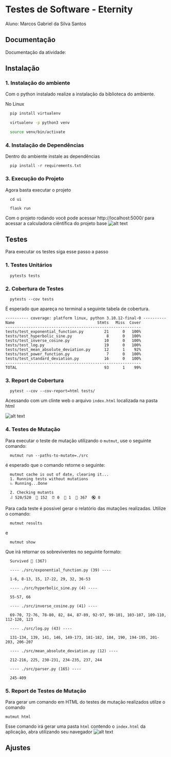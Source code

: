 # Testes de Software - Eternity

Aluno: Marcos Gabriel da Silva Santos


## Documentação
Documentação da atividade: 

## Instalação

### 1. Instalação do ambiente
Com o python instalado realize a instalação da biblioteca do ambiente.

No Linux
```bash
  pip install virtualenv

  virtualenv -p python3 venv

  source venv/bin/activate

```

### 4. Instalação de Dependências
Dentro do ambiente instale as dependências

```
  pip install -r requirements.txt
```


### 3. Execução do Projeto
Agora basta executar o projeto

```
  cd ui

  flask run
```

Com o projeto rodando você pode acessar http://localhost:5000/ para acessar a calculadora ciêntífica do projeto base
![alt text](image-1.png)
## Testes

Para executar os testes siga esse passo a passo

### 1. Testes Unitários

```
  pytests tests
```

### 2. Cobertura de Testes
```
  pytests --cov tests
```

É esperado que apareça no terminal a seguinte tabela de cobertura.

```
---------- coverage: platform linux, python 3.10.12-final-0 ----------
Name                                    Stmts   Miss  Cover
-----------------------------------------------------------
tests/test_exponential_function.py         21      0   100%
tests/test_hyperbolic_sine.py               8      0   100%
tests/test_inverse_cosine.py               10      0   100%
tests/test_log.py                          19      0   100%
tests/test_mean_absolute_deviation.py      12      1    92%
tests/test_power_function.py                7      0   100%
tests/test_standard_deviation.py           16      0   100%
-----------------------------------------------------------
TOTAL                                      93      1    99%
```

### 3. Report de Cobertura
```
  pytest --cov --cov-report=html tests/ 
```

Acessando com um clinte web o arquivo `index.html` localizada na pasta html

![alt text](image.png)


### 4. Testes de Mutação

Para executar  o teste de mutação utilizando o `mutmut`, use o seguinte comando:

```
  mutmut run --paths-to-mutate=./src
```

é esperado que o comando retorne o seguinte:

```
  mutmut cache is out of date, clearing it...
  1. Running tests without mutations
  ⠦ Running...Done

  2. Checking mutants
  ⠼ 520/520  🎉 152  ⏰ 0  🤔 1  🙁 367  🔇 0
```

Para cada teste é possivel gerar o relatório das mutações realizadas. Utilize o comando:

```
  mutmut results
```

e 
```
  mutmut show
```

Que irá retornar os sobreviventes no seguinte formato:

```
  Survived 🙁 (367)

  ---- ./src/exponential_function.py (39) ----

  1-6, 8-13, 15, 17-22, 29, 32, 36-53

  ---- ./src/hyperbolic_sine.py (4) ----

  55-57, 66

  ---- ./src/inverse_cosine.py (41) ----

  69-70, 72-76, 78-80, 82, 84, 87-89, 92-97, 99-101, 103-107, 109-110, 112-120, 123

  ---- ./src/log.py (43) ----

  131-134, 139, 141, 146, 149-173, 181-182, 184, 190, 194-195, 201-203, 206-207

  ---- ./src/mean_absolute_deviation.py (12) ----

  212-216, 225, 230-231, 234-235, 237, 244

  ---- ./src/parser.py (165) ----

  245-409
```

### 5. Report de Testes de Mutação
Para gerar um comando em HTML do testes de mutação realizados utilze o comando

```
mutmut html
```

Esse comando irá gerar uma pasta `html` contendo o `index.html` da aplicação, abra utilizando seu navegador
![alt text](image-2.png)

## Ajustes